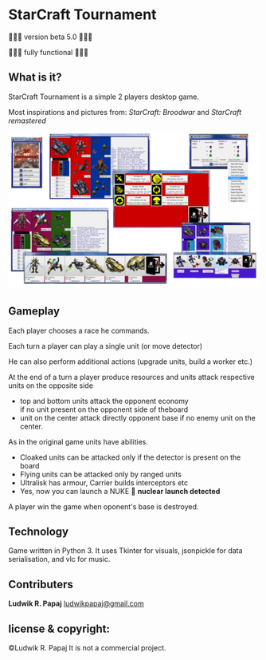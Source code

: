 # StarCraft Tournament 
:rocket::rocket::rocket: version beta 5.0 :rocket::rocket::rocket:

:rocket::rocket::rocket: fully functional :rocket::rocket::rocket:

## What is it?
StarCraft Tournament is a simple 2 players desktop game.

Most inspirations and pictures from: *StarCraft: Broodwar* and *StarCraft remastered*

![GitHub Logo](SCT_photo.png)

## Gameplay
Each player chooses a race he commands.

Each turn a player can play a single unit (or move detector)

He can  also perform additional actions (upgrade units, build a worker etc.)

At the end of a turn a player produce resources and 
units attack respective units on the opposite side
 * top and bottom units attack the opponent economy  
 if no unit present on  the opponent side of theboard
 * unit on the center attack directly opponent base 
 if no enemy unit on the center.
 
As in the original game units have abilities. 
 * Cloaked units can be attacked only 
 if the detector is present on the board
 * Flying units can be attacked only by ranged units
 * Ultralisk has armour, Carrier builds interceptors etc
 * Yes, now you can launch a NUKE  :rocket:  **nuclear launch detected**
 
A player win the game when oponent's base is destroyed.

## Technology
Game written in Python 3.
It uses Tkinter for visuals, jsonpickle for data serialisation, and vlc for music.

## Contributers
**Ludwik R. Papaj** <ludwikpapaj@gmail.com>

## license & copyright:
©Ludwik R. Papaj
It is  not a commercial project.





